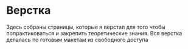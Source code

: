 # Верстка
Здесь собраны страницы, которые я верстал для того чтобы попрактиковаться и закрепить теоретические знания. 
Вся верстка делалась по готовым макетам из свободного доступа